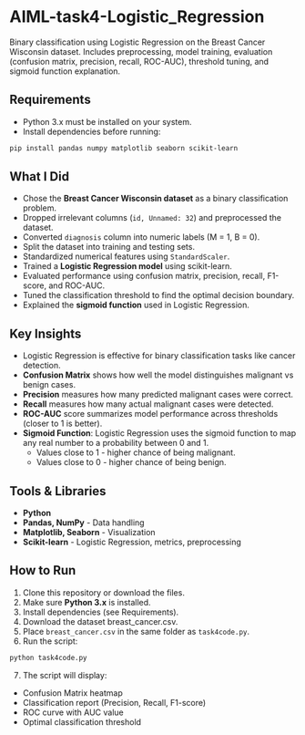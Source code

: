 # AIML-task4-Logistic_Regression
Binary classification using Logistic Regression on the Breast Cancer Wisconsin dataset. Includes preprocessing, model training, evaluation (confusion matrix, precision, recall, ROC-AUC), threshold tuning, and sigmoid function explanation.

## Requirements
- Python 3.x must be installed on your system.
- Install dependencies before running:

```bash
pip install pandas numpy matplotlib seaborn scikit-learn
```

## What I Did
- Chose the **Breast Cancer Wisconsin dataset** as a binary classification problem.
- Dropped irrelevant columns (`id, Unnamed: 32`) and preprocessed the dataset.
- Converted `diagnosis` column into numeric labels (M = 1, B = 0).
- Split the dataset into training and testing sets.
- Standardized numerical features using `StandardScaler`.
- Trained a **Logistic Regression model** using scikit-learn.
- Evaluated performance using confusion matrix, precision, recall, F1-score, and ROC-AUC.
- Tuned the classification threshold to find the optimal decision boundary.
- Explained the **sigmoid function** used in Logistic Regression.

## Key Insights
- Logistic Regression is effective for binary classification tasks like cancer detection.
- **Confusion Matrix** shows how well the model distinguishes malignant vs benign cases.
- **Precision** measures how many predicted malignant cases were correct.
- **Recall** measures how many actual malignant cases were detected.
- **ROC-AUC** score summarizes model performance across thresholds (closer to 1 is better).
- **Sigmoid Function**: Logistic Regression uses the sigmoid function to map any real number to a probability between 0 and 1.
    - Values close to 1 - higher chance of being malignant.
    - Values close to 0 - higher chance of being benign.

## Tools & Libraries
- **Python**
- **Pandas, NumPy** - Data handling
- **Matplotlib, Seaborn** - Visualization
- **Scikit-learn** - Logistic Regression, metrics, preprocessing

## How to Run
1. Clone this repository or download the files.
2. Make sure **Python 3.x** is installed.
3. Install dependencies (see Requirements).
4. Download the dataset breast_cancer.csv.
5. Place ```breast_cancer.csv``` in the same folder as `task4code.py`.
6. Run the script:

```bash
python task4code.py
```

7. The script will display:
 - Confusion Matrix heatmap
 - Classification report (Precision, Recall, F1-score)
 - ROC curve with AUC value
 - Optimal classification threshold
